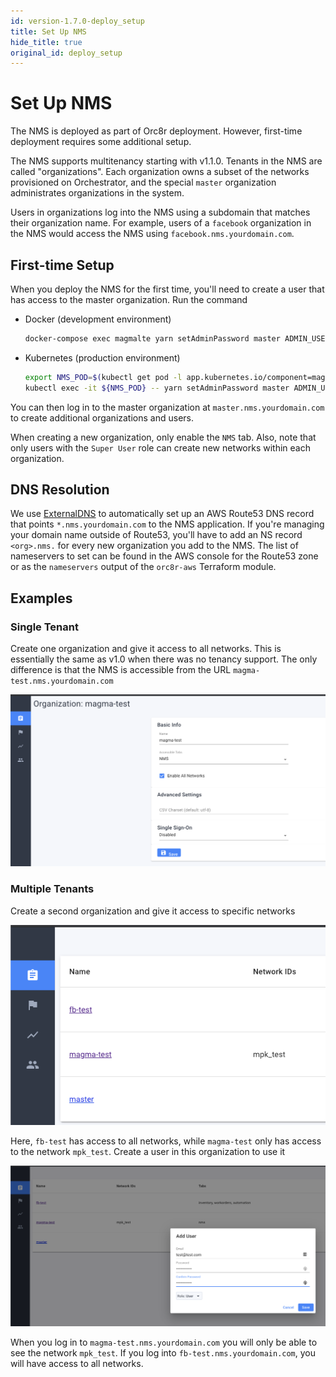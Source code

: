 ```yaml
---
id: version-1.7.0-deploy_setup
title: Set Up NMS
hide_title: true
original_id: deploy_setup
---
```


# Set Up NMS

The NMS is deployed as part of Orc8r deployment. However, first-time deployment requires some additional setup.

The NMS supports multitenancy starting with v1.1.0. Tenants in the NMS are
called "organizations". Each organization owns a subset of the networks
provisioned on Orchestrator, and the special `master` organization
administrates organizations in the system.

Users in organizations log into the NMS using a subdomain that matches their
organization name. For example, users of a `facebook` organization in the NMS
would access the NMS using `facebook.nms.yourdomain.com`.

## First-time Setup

When you deploy the NMS for the first time, you'll need to create a user that
has access to the master organization. Run the command

- Docker (development environment)

    ```bash
    docker-compose exec magmalte yarn setAdminPassword master ADMIN_USER_EMAIL ADMIN_USER_PASSWORD
    ```

- Kubernetes (production environment)

    ```bash
    export NMS_POD=$(kubectl get pod -l app.kubernetes.io/component=magmalte -o jsonpath='{.items[0].metadata.name}')
    kubectl exec -it ${NMS_POD} -- yarn setAdminPassword master ADMIN_USER_EMAIL ADMIN_USER_PASSWORD
    ```

You can then log in to the master organization at `master.nms.yourdomain.com`
to create additional organizations and users.

When creating a new organization, only enable the `NMS` tab. Also, note that
only users with the `Super User` role can create new networks within each
organization.

## DNS Resolution

We use [ExternalDNS](https://github.com/kubernetes-sigs/external-dns) to
automatically set up an AWS Route53 DNS record that points
`*.nms.yourdomain.com` to the NMS application. If you're managing your
domain name outside of Route53, you'll have to add an NS record `<org>.nms.`
for every new organization you add to the NMS. The list of nameservers to set
can be found in the AWS console for the Route53 zone or as the `nameservers`
output of the `orc8r-aws` Terraform module.

## Examples

### Single Tenant

Create one organization and give it access to all networks. This is essentially
the same as v1.0 when there was no tenancy support. The only difference is that
the NMS is accessible from the URL `magma-test.nms.yourdomain.com`

![Org with access to all networks](../../../../readmes/assets/nms/org_all_networks.png)

### Multiple Tenants

Create a second organization and give it access to specific networks

![List of organizations](../../../../readmes/assets/nms/org_multiple_list.png)

Here, `fb-test` has access to all networks, while `magma-test` only has access
to the network `mpk_test`. Create a user in this organization to use it

![Add user to org](../../../../readmes/assets/nms/org_add_user.png)

When you log in to `magma-test.nms.yourdomain.com` you will only be able to see the
network `mpk_test`. If you log into `fb-test.nms.yourdomain.com`, you will
have access to all networks.
